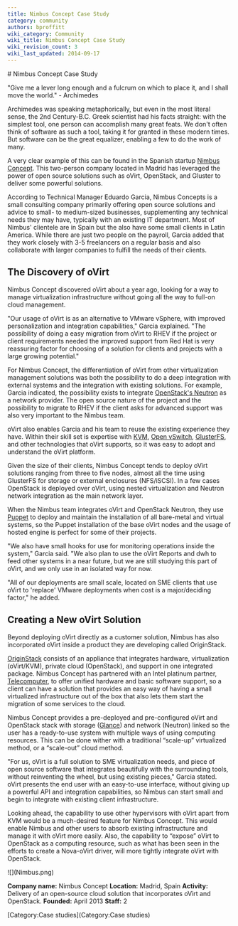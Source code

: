 ```yaml
---
title: Nimbus Concept Case Study
category: community
authors: bproffitt
wiki_category: Community
wiki_title: Nimbus Concept Case Study
wiki_revision_count: 3
wiki_last_updated: 2014-09-17
---
```


<div class="row">
<div class="col-md-7 col-md-offset-1 pad-sides">
# Nimbus Concept Case Study

"Give me a lever long enough and a fulcrum on which to place it, and I shall move the world." - Archimedes

Archimedes was speaking metaphorically, but even in the most literal sense, the 2nd Century-B.C. Greek scientist had his facts straight: with the simplest tool, one person can accomplish many great feats. We don't often think of software as such a tool, taking it for granted in these modern times. But software can be the great equalizer, enabling a few to do the work of many.

A very clear example of this can be found in the Spanish startup [Nimbus Concept](http://www.nimbusconcept.com/index-en.html). This two-person company located in Madrid has leveraged the power of open source solutions such as oVirt, OpenStack, and Gluster to deliver some powerful solutions.

According to Technical Manager Eduardo Garcia, Nimbus Concepts is a small consulting company primarily offering open source solutions and advice to small- to medium-sized businesses, supplementing any technical needs they may have, typically with an existing IT department. Most of Nimbus' clientele are in Spain but the also have some small clients in Latin America. While there are just two people on the payroll, Garcia added that they work closely with 3-5 freelancers on a regular basis and also collaborate with larger companies to fulfill the needs of their clients.

## The Discovery of oVirt

Nimbus Concept discovered oVirt about a year ago, looking for a way to manage virtualization infrastructure without going all the way to full-on cloud management.

"Our usage of oVirt is as an alternative to VMware vSphere, with improved personalization and integration capabilities," Garcia explained. "The possibility of doing a easy migration from oVirt to RHEV if the project or client requirements needed the improved support from Red Hat is very reassuring factor for choosing of a solution for clients and projects with a large growing potential."

For Nimbus Concept, the differentiation of oVirt from other virtualization management solutions was both the possibility to do a deep integration with external systems and the integration with existing solutions. For example, Garcia indicated, the possibility exists to integrate [OpenStack's Neutron](https://wiki.openstack.org/wiki/Neutron) as a network provider. The open source nature of the project and the possibility to migrate to RHEV if the client asks for advanced support was also very important to the Nimbus team.

oVirt also enables Garcia and his team to reuse the existing experience they have. Within their skill set is expertise with [KVM](http://www.linux-kvm.org/page/Main_Page), [Open vSwitch](http://openvswitch.org/), [GlusterFS](http://www.gluster.org/), and other technologies that oVirt supports, so it was easy to adopt and understand the oVirt platform.

Given the size of their clients, Nimbus Concept tends to deploy oVirt solutions ranging from three to five nodes, almost all the time using GlusterFS for storage or external enclosures (NFS/iSCSI). In a few cases OpenStack is deployed over oVirt, using nested virtualization and Neutron network integration as the main network layer.

When the Nimbus team integrates oVirt and OpenStack Neutron, they use [Puppet](http://puppetlabs.com/) to deploy and maintain the installation of all bare-metal and virtual systems, so the Puppet installation of the base oVirt nodes and the usage of hosted engine is perfect for some of their projects.

"We also have small hooks for use for monitoring operations inside the system," Garcia said. "We also plan to use the oVirt Reports and dwh to feed other systems in a near future, but we are still studying this part of oVirt, and we only use in an isolated way for now.

"All of our deployments are small scale, located on SME clients that use oVirt to 'replace' VMware deployments when cost is a major/deciding factor," he added.

## Creating a New oVirt Solution

Beyond deploying oVirt directly as a customer solution, Nimbus has also incorporated oVirt inside a product they are developing called OriginStack.

[OriginStack](https://www.youtube.com/watch?v=wikIIH8tLTc) consists of an appliance that integrates hardware, virtualization (oVirt/KVM), private cloud (OpenStack), and support in one integrated package. Nimbus Concept has partnered with an Intel platinum partner, [Telecomputer](http://www.telecomputer.es/), to offer unified hardware and basic software support, so a client can have a solution that provides an easy way of having a small virtualized infrastructure out of the box that also lets them start the migration of some services to the cloud.

Nimbus Concept provides a pre-deployed and pre-configured oVirt and OpenStack stack with storage ([Glance](http://glance.openstack.org)) and network (Neutron) linked so the user has a ready-to-use system with multiple ways of using computing resources. This can be done wither with a traditional “scale-up” virtualized method, or a “scale-out” cloud method.

"For us, oVirt is a full solution to SME virtualization needs, and piece of open source software that integrates beautifully with the surrounding tools, without reinventing the wheel, but using existing pieces," Garcia stated. oVirt presents the end user with an easy-to-use interface, without giving up a powerful API and integration capabilities, so Nimbus can start small and begin to integrate with existing client infrastructure.

Looking ahead, the capability to use other hypervisors with oVirt apart from KVM would be a much-desired feature for Nimbus Concept. This would enable Nimbus and other users to absorb existing infrastructure and manage it with oVirt more easily. Also, the capability to “expose” oVirt to OpenStack as a computing resource, such as what has been seen in the efforts to create a Nova-oVirt driver, will more tightly integrate oVirt with OpenStack.

</div>
<div class="col-md-4 pad-sides">
<div class="well well-lg">
![](Nimbus.png)

**Company name:** Nimbus Concept
**Location:** Madrid, Spain
**Activity:** Delivery of an open-source cloud solution that incorporates oVirt and OpenStack.
**Founded:** April 2013
**Staff:** 2

</div>
</div>
</div>
<Category:Community> [Category:Case studies](Category:Case studies)
